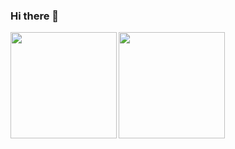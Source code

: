 ### Hi there 👋 
<div>
<a href="https://github.com/Su-Yuki">
  <img align="left" height="170px" src="https://github-readme-stats.vercel.app/api?username=Su-Yuki&count_private=true&show_icons=true&theme=dracula" />
</a>
<a href="https://github.com/Su-Yuki">
  <img align="left" height="170px" src="https://github-readme-stats.vercel.app/api/top-langs/?username=Su-Yuki&layout=compact&theme=dracula" />
</a>
</div>

<!--
**Su-Yuki/Su-Yuki** is a ✨ _special_ ✨ repository because its `README.md` (this file) appears on your GitHub profile.

Here are some ideas to get you started:
### Hi there 👋 
- 🔭 I’m currently working on ...
- 🌱 I’m currently learning ...
- 👯 I’m looking to collaborate on ...
- 🤔 I’m looking for help with ...
- 💬 Ask me about ...
- 📫 How to reach me: ...
- 😄 Pronouns: ...
- ⚡ Fun fact: ...
-->
